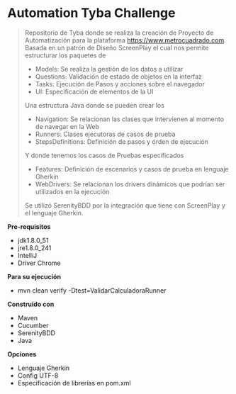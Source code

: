 # Automation Tyba Challenge
> Repositorio de Tyba  donde se realiza la creación de Proyecto de Automatización para la plataforma https://www.metrocuadrado.com.
Basada en un patrón de Diseño ScreenPlay el cual nos permite estructurar los paquetes de
>- Models: Se realiza la gestión de los datos a utilizar
>- Questions: Validación de estado de objetos en la interfaz
>- Tasks: Ejecución de Pasos y acciones sobre el navegador
>- UI: Especificación de elementos de la UI
>
>Una estructura Java donde se pueden crear los
>- Navigation: Se relacionan las clases que intervienen al momento de navegar en la Web
>- Runners: Clases ejecutoras de casos de prueba
>- StepsDefinitions: Definición de pasos y órden de ejecución
>
>Y donde tenemos los casos de Pruebas especificados
>- Features: Definición de escenarios y casos de prueba en lenguaje Gherkin
>- WebDrivers: Se relacionan los drivers dinámicos que podrían ser utilizados en la ejecución
>
>Se utilizó SerenityBDD por la integración que tiene con ScreenPlay y el lenguaje Gherkin.

**Pre-requisitos**
- jdk1.8.0_51
- jre1.8.0_241
- IntelliJ
- Driver Chrome

**Para su ejecución**
- mvn clean verify -Dtest=ValidarCalculadoraRunner

**Construido con**
- Maven
- Cucumber
- SerenityBDD
- Java

**Opciones**
- Lenguaje Gherkin
- Config UTF-8
- Especificación de librerías en pom.xml